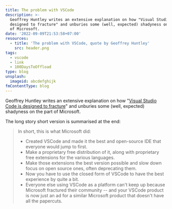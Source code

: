```yaml
---
title: The problem with VSCode
description: >-
  Geoffrey Huntley writes an extensive explanation on how "Visual Studio Code is
  designed to fracture" and unburies some (well, expected) shadyness on the part
  of Microsoft.
date: '2022-09-09T21:53:58+07:00'
resources:
  - title: 'The problem with VSCode, quote by Geoffrey Huntley'
    src: header.png
tags:
  - vscode
  - link
  - 100DaysToOffload
type: blog
unsplash:
  imageid: abcdefghijk
fmContentType: blog
---
```


Geoffrey Huntley writes an extensive explanation on how "[Visual Studio Code is designed to fracture](https://ghuntley.com/fracture/)" and unburies some (well, expected) shadyness on the part of Microsoft.

The long story short version is summarised at the end:

> In short, this is what Microsoft did:
>
> - Created VSCode and made it the best and open-source IDE that everyone would jump to first.
> - Make a proprietary free distribution of it, along with proprietary free extensions for the various languages.
> - Make those extensions the best version possible and slow down focus on open source ones, often deprecating them.
> - Now you have to use the closed form of VSCode to have the best experience by quite a bit.
> - Everyone else using VSCode as a platform can't keep up because Microsoft fractured their community -- and your VSCode product is now just an ad for a similar Microsoft product that doesn't have all the papercuts.
